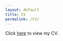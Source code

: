 ```yaml
---
layout: default
title: CV
permalink: /CV/
---
```

Click [here](/files/ButrusSalwanCVFeb2022.pdf) to view my CV. 
